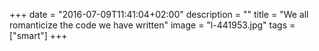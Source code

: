 +++
date = "2016-07-09T11:41:04+02:00"
description = ""
title = "We all romanticize the code we have written"
image = "l-441953.jpg"
tags = ["smart"]
+++

